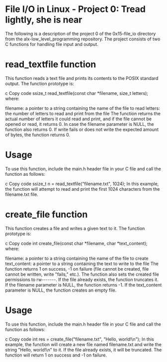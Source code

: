 # File I/O in Linux - Project 0: Tread lightly, she is near
The following is a description of the project 0 of the 0x15-file_io directory from the alx-low_level_programming repository. The project consists of two C functions for handling file input and output.

# read_textfile function
This function reads a text file and prints its contents to the POSIX standard output. The function prototype is:

c
Copy code
ssize_t read_textfile(const char *filename, size_t letters);
where:

filename: a pointer to a string containing the name of the file to read
letters: the number of letters to read and print from the file
The function returns the actual number of letters it could read and print, and if the file cannot be opened or read, it returns 0. In case the filename parameter is NULL, the function also returns 0. If write fails or does not write the expected amount of bytes, the function returns 0.

# Usage
To use this function, include the main.h header file in your C file and call the function as follows:

c
Copy code
ssize_t n = read_textfile("filename.txt", 1024);
In this example, the function will attempt to read and print the first 1024 characters from the filename.txt file.

# create_file function
This function creates a file and writes a given text to it. The function prototype is:

c
Copy code
int create_file(const char *filename, char *text_content);
where:

filename: a pointer to a string containing the name of the file to create
text_content: a pointer to a string containing the text to write to the file
The function returns 1 on success, -1 on failure (file cannot be created, file cannot be written, write "fails," etc.). The function also sets the created file permissions to rw-------. If the file already exists, the function truncates it. If the filename parameter is NULL, the function returns -1. If the text_content parameter is NULL, the function creates an empty file.

# Usage
To use this function, include the main.h header file in your C file and call the function as follows:

c
Copy code
int res = create_file("filename.txt", "Hello, world!\n");
In this example, the function will create a new file named filename.txt and write the string "Hello, world!\n" to it. If the file already exists, it will be truncated. The function will return 1 on success and -1 on failure.
